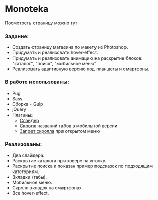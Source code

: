# Monoteka

Посмотреть страницу можно [тут](https://koptyaisky.github.io/Monoteka/)


### Задание:
* Создать страницу магазина по макету из Photoshop.
* Придумать и реализовать hover-effect.
* Придумать и реализовать анимацию на раскрытие блоков: "каталог", "поиск", "мобильное меню".
* Реализовать адаптивную версию под планшеты и смартфоны.


### В работе использованы:
* Pug
* Sass
* Сборка - Gulp
* jQuery
* Плагины: 
    * [Слайдер](https://swiperjs.com/)
    * [Скролл](https://kingsora.github.io/OverlayScrollbars/#!overview) названий табов в мобильной версии
    * [Запрет скролла](https://github.com/willmcpo/body-scroll-lock) при открытом меню


### Реализованы:
* Два слайдера.
* Раскрытие каталога при ховере на кнопку.
* Раскрытие поиска и показан пример подсказок по подходящим категориям.
* Вкладки (табы).
* Мобильное меню.
* Скролл вкладок на смартфонах.
* Все hover-effect.
